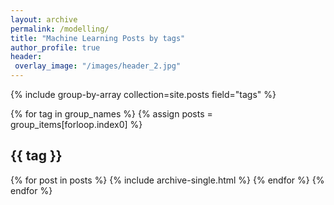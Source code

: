 ```yaml
---
layout: archive
permalink: /modelling/
title: "Machine Learning Posts by tags"
author_profile: true
header:
 overlay_image: "/images/header_2.jpg"
---
```



{% include group-by-array collection=site.posts field="tags" %}

{% for tag in group_names %}
  {% assign posts = group_items[forloop.index0] %}
  <h2 id="{{ tag | slugify }}" class="archive__subtitle">{{ tag }}</h2>

  {% for post in posts %}
    {% include archive-single.html %}
  {% endfor %}
{% endfor %}

